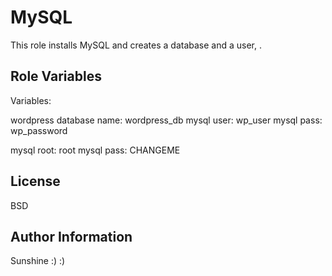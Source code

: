 MySQL
========

This role installs MySQL and creates a database and a user, .


Role Variables
--------------
Variables:

wordpress database name: wordpress_db
mysql user: wp_user
mysql pass: wp_password

mysql root: root
mysql pass: CHANGEME


License
-------

BSD

Author Information
------------------

Sunshine :) :) 

